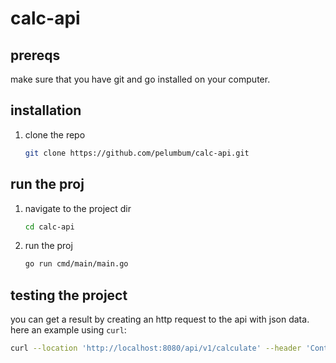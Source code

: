 # calc-api

## prereqs

make sure that you have git and go installed on your computer.

## installation

1. clone the repo

    ```sh
    git clone https://github.com/pelumbum/calc-api.git
    ```

## run the proj

1. navigate to the project dir

    ```sh
    cd calc-api
    ```

2. run the proj

    ```sh
    go run cmd/main/main.go
    ```

## testing the project

you can get a result by creating an http request to the api with json data. here an example using `curl`:

```sh
curl --location 'http://localhost:8080/api/v1/calculate' --header 'Content-Type: application/json' --data '{"expression": "2+2*2"}'
```